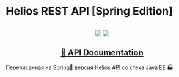 # Helios REST API [Spring Edition]

<h2 align=center>
  <img src="https://heroku-badge.herokuapp.com/?app=helios-service&style=flat&svg=1" />
  <img src="https://github.com/AppLoidx/helios-rest-api-spring/workflows/Java%20CI/badge.svg" />
  <br/><br/>
  <a href="https://helios-service.herokuapp.com/swagger-ui.html">📗 API Documentation</a>
</h2>

Переписанная на Spring🍃 версия [Helios API](https://github.com/AppLoidx/helios-rest-api) со стека Java EE 🏭
